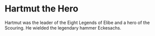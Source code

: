 # Hartmut the Hero

Hartmut was the leader of the Eight Legends of Elibe and a hero of the Scouring.
He wielded the legendary hammer Eckesachs.
